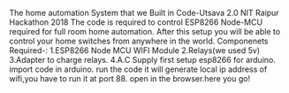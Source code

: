 
The home automation System that we Built in Code-Utsava 2.0 NIT Raipur Hackathon 2018
The code is required to control ESP8266 Node-MCU required for full room home automation. After this setup you will be able to control your home switches from anywhere in the world.
Componenets Required-:
1.ESP8266 Node MCU WIFI Module
2.Relays(we used 5v)
3.Adapter to charge relays.
4.A.C Supply
first setup esp8266 for arduino.
import code in arduino.
run the code it will generate local ip address of wifi,you have to run it at port 88.
open in the browser.here you go!
